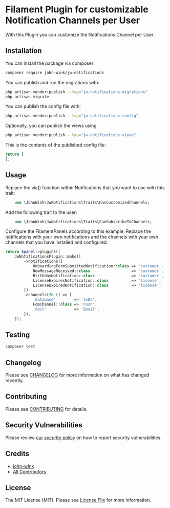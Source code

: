 # Filament Plugin for customizable Notification Channels per User

With this Plugin you can customize the Notifications Channel per User

## Installation

You can install the package via composer:

```bash
composer require john-wink/jw-notifications
```

You can publish and run the migrations with:

```bash
php artisan vendor:publish --tag="jw-notifications-migrations"
php artisan migrate
```

You can publish the config file with:

```bash
php artisan vendor:publish --tag="jw-notifications-config"
```

Optionally, you can publish the views using

```bash
php artisan vendor:publish --tag="jw-notifications-views"
```

This is the contents of the published config file:

```php
return [
];
```

## Usage

Replace the via() function within Notifications that you want to use with this trait:
```php
    use \JohnWink\JwNotifications\Traits\HasCustomizedChannels;
```

Add the following trait to the user:
```php
    use \JohnWink\JwNotifications\Traits\CanSubscribeToChannels;
```

Configure the FilamentPanels according to this example:
Replace the notifications with your own notifications and the channels with your own channels that you have installed and configured.
```php
return $panel->plugins([
    JwNotificationsPlugin::make()
        ->notifications([
            OnboardingFormSubmittedNotification::class => 'customer',
            NewMessageReceived::class                  => 'customer',
            BirthdayNotification::class                => 'customer',
            LicenseExpiresNotification::class          => 'license',
            LicenseExpiredNotification::class          => 'license',
        ])
        ->channels(fn () => [
            'database'        => 'ToDo',
            FcmChannel::class => 'Push',
            'mail'            => 'Email',
        ]),
    ]);
```

## Testing

```bash
composer test
```

## Changelog

Please see [CHANGELOG](CHANGELOG.md) for more information on what has changed recently.

## Contributing

Please see [CONTRIBUTING](.github/CONTRIBUTING.md) for details.

## Security Vulnerabilities

Please review [our security policy](../../security/policy) on how to report security vulnerabilities.

## Credits

- [john-wink](https://github.com/john-wink)
- [All Contributors](../../contributors)

## License

The MIT License (MIT). Please see [License File](LICENSE.md) for more information.
